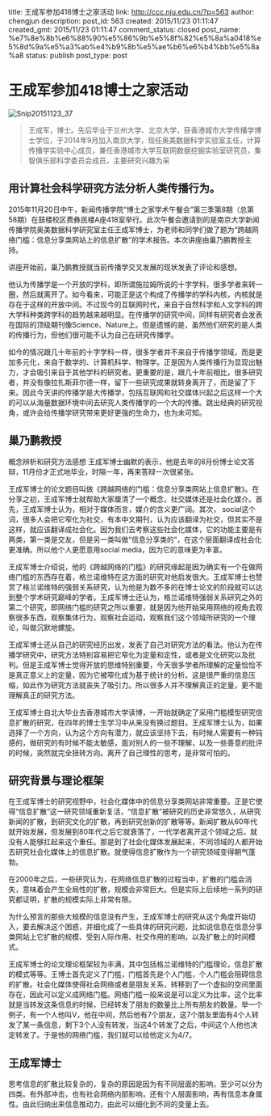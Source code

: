 title: 王成军参加418博士之家活动
link: http://ccc.nju.edu.cn/?p=563
author: chengjun
description: 
post_id: 563
created: 2015/11/23 01:11:47
created_gmt: 2015/11/23 01:11:47
comment_status: closed
post_name: %e7%8e%8b%e6%88%90%e5%86%9b%e5%8f%82%e5%8a%a0418%e5%8d%9a%e5%a3%ab%e4%b9%8b%e5%ae%b6%e6%b4%bb%e5%8a%a8
status: publish
post_type: post

# 王成军参加418博士之家活动

![Snip20151123_37](/wp-content/uploads/2015/11/Snip20151123_37-895x1024.jpg)

> 王成军，博士。先后毕业于兰州大学、北京大学，获香港城市大学传播学博士学位，于2014年9月加入南京大学，现任奥美数据科学实验室主任，计算传播学实验中心成员，兼任香港城市大学互联网数据挖掘实验室研究员，集智俱乐部科学委员会成员，主要研究兴趣为采

## 用计算社会科学研究方法分析人类传播行为。

2015年11月20日中午，新闻传播学院“博士之家学术午餐会”第三季第8期（总第58期）在鼓楼校区费彝民楼A座418室举行。此次午餐会邀请到的是南京大学新闻传播学院奥美数据科学研究室主任王成军博士，为老师和同学们做了题为“跨越网络门槛：信息分享类网站上的信息扩散”的学术报告。本次讲座由巢乃鹏教授主持。

讲座开始前，巢乃鹏教授就当前传播学交叉发展的现状发表了评论和感想。

他认为传播学是一个开放的学科，即所谓施拉姆所说的十字学科，很多学者来转一圈，然后就离开了。如今看来，可能正是这个构成了传播学的学科内核，内核就是存在于这样的开放中间。不过现今的互联网时代，来自于自然科学和人文学科的跨大学科种类跨学科的趋势越来越明显。在传播学的研究中间，同样有研究者会发表在国际的顶级期刊像Science、Nature上。但是遗憾的是，虽然他们研究的是人类的传播行为，但他们很可能不认为自己在研究传播学。

如今的情况跟几十年前的十字学科一样，很多学者并不来自于传播学领域，而是更加多元化，来自于数学的、计算机科学、物理学。正是因为人类传播行为显现出魅力，才会吸引来自于其他学科的研究者。更重要的是，跟几十年前相比，很多研究者，并没有像拉扎斯菲尔德一样，留下一些研究成果就转身离开了，而是留了下来。因此今天讲的传播学是大传播学，包括互联网和社交媒体兴起之后这样一个大的可以从海量数据环境中间去研究人类传播学的一个大的传播。跳出经典的研究视角，或许会给传播学研究带来更好更强的生命力，也为未可知。

## 巢乃鹏教授

概念辨析和研究方法感想 王成军博士幽默的表示，他是去年的8月份博士论文答辩，11月份才正式地毕业，时隔一年，再来答辩一次很紧张。

王成军博士的论文题目叫做《跨越网络的门槛：信息分享类网站上信息扩散》。在分享之初，王成军博士就帮助大家厘清了一个概念，社交媒体还是社会化媒介。首先，王成军博士认为，相对于媒体而言，媒介的含义更广阔。其次， social这个词，很多人会把它窄化为社交，有本中文期刊，认为应该翻译为社交，但其实不是这样，就应该翻译成社会化。因为我们去考察这些社会化媒体，它的功能主要是有两类，第一类是交友，但是另一类叫做“信息分享类的”，在这个层面翻译成社会化更准确。所以他个人更愿意用social media，因为它的意味更为丰富。

王成军博士介绍说，他的《跨越网络的门槛》的研究缘起是因为确实有一个在做网络门槛的东西存在着，格兰诺维特在这方面的研究对他启发很大。王成军博士也赞赏了格兰诺维特的强弱关系研究，认为他是为数不多的在博士论文的阶段就可以达到整个学术研究巅峰的学者。王成军博士还认为，格兰诺维特强弱关系研究之外的第二个研究，即网络门槛的研究之所以重要，就是因为他开始采用网络的视角去观察很多东西，观察集体行为，观察社会运动，观察我们这个领域所研究的一个理论，叫做沉默地螺旋。

王成军博士还从自己的研究经历出发，发表了自己对研究方法的看法。他认为在传播学研究中，研究方法特别容易把它窄化为定量和定性，或者是文化研究以及批判。但是王成军博士觉得开放的思维特别重要，今天很多学者所理解的定量恰恰不是真正意义上的定量，因为它被窄化成为基于统计的分析。这是很严重的信息压缩，如此作为研究方法就丧失了吸引力。所以很多人并不理解真正的定量，更不能理解真正的研究方法。

王成军博士自北大毕业去香港城市大学读博，一开始就确定了采用门槛模型研究信息扩散的研究，在四年的博士生学习中从来没有换过题目。王成军博士认为，如果选择了一个方向，认为这个方向有潜力，就应该坚持下去，有时候人需要有一种钝感的，做研究的有时候不能太敏感，面对别人的一些不理解，以及一些善意的批评的时候，突然就完全扭转方向。离开了自己理性的思考，是非常可怕的。

## 研究背景与理论框架

在王成军博士的研究视野中，社会化媒体中的信息分享类网站非常重要。正是它使得“信息扩散”这一研究领域重新复活，“信息扩散”被研究的历史非常悠久，从研究新闻的扩散，到研究文化的扩散，再到研究创新的扩散等等。新闻扩散从60年代就开始发展，但发展到80年代之后它就衰落了，一代学者离开这个领域之后，就没有人能够扛起来这个重任。那是到了社会化媒体发展起来，不同领域的人都开始去研究社会化媒体上的信息扩散。就使得信息扩散作为一个研究领域变得朝气蓬勃。

在2000年之后，一些研究认为，在网络信息扩散的过程当中，扩散的门槛会消失，意味着会产生全局性的扩散，规模会非常巨大。但是实际上后续地一系列的研究都证明，扩散的规模实际上非常有限。

为什么预言的那些大规模的信息没有产生，王成军博士的研究从这个角度开始切入，要去解决这个困惑，并细化成了一些具体的研究问题，比如说信息在信息分享类网站上它扩散的规模、受到人际作用、社交作用的影响，以及扩散上的时间模式。

王成军博士的论文理论框架较为丰满，其中包括格兰诺维特的门槛理论，信息扩散的模式等等。王博士首先定义了门槛，门槛首先是个人门槛，个人门槛会阻碍信息的扩散。社会化媒体使得社会网络或者是朋友关系，转移到了一个虚拟的空间里面存在，因此可以定义成网络门槛。网络门槛一般来说是可以定义为比率，这个比率就是当转发这条信息的时候，已经转发了朋友的数量比上所有朋友的数量。举一个例子，有一个人他叫V，他在中间，然后他有7个朋友，这7个朋友里面有4个人转发了某一条信息，剩下3个人没有转发，当这4个转发了之后，中间这个人他也决定转发了。于是他的网络门槛，我们就可以给他定义为4/7。

## 王成军博士

思考信息的扩散比较复杂的，复杂的原因是因为有不同层面的影响，至少可以分为四类。有外部冲击，也有社会网络内部影响，还有个人层面影响，再有信息本身属性。由此归纳出来信息推动力，由此可以细化到不同的变量上去。